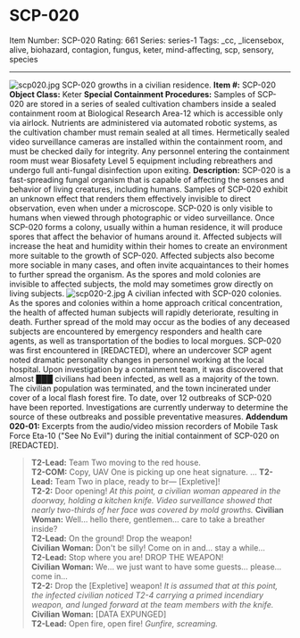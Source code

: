# SCP-020
Item Number: SCP-020
Rating: 661
Series: series-1
Tags: _cc, _licensebox, alive, biohazard, contagion, fungus, keter, mind-affecting, scp, sensory, species

---

![scp020.jpg](https://scp-wiki.wdfiles.com/local--files/scp-020/scp020.jpg)
SCP-020 growths in a civilian residence.
**Item #:** SCP-020
**Object Class:** Keter
**Special Containment Procedures:** Samples of SCP-020 are stored in a series of sealed cultivation chambers inside a sealed containment room at Biological Research Area-12 which is accessible only via airlock. Nutrients are administered via automated robotic systems, as the cultivation chamber must remain sealed at all times.
Hermetically sealed video surveillance cameras are installed within the containment room, and must be checked daily for integrity. Any personnel entering the containment room must wear Biosafety Level 5 equipment including rebreathers and undergo full anti-fungal disinfection upon exiting.
**Description:** SCP-020 is a fast-spreading fungal organism that is capable of affecting the senses and behavior of living creatures, including humans. Samples of SCP-020 exhibit an unknown effect that renders them effectively invisible to direct observation, even when under a microscope. SCP-020 is only visible to humans when viewed through photographic or video surveillance.
Once SCP-020 forms a colony, usually within a human residence, it will produce spores that affect the behavior of humans around it. Affected subjects will increase the heat and humidity within their homes to create an environment more suitable to the growth of SCP-020. Affected subjects also become more sociable in many cases, and often invite acquaintances to their homes to further spread the organism. As the spores and mold colonies are invisible to affected subjects, the mold may sometimes grow directly on living subjects.
![scp020-2.jpg](https://scp-wiki.wdfiles.com/local--files/scp-020/scp020-2.jpg)
A civilian infected with SCP-020 colonies.
As the spores and colonies within a home approach critical concentration, the health of affected human subjects will rapidly deteriorate, resulting in death. Further spread of the mold may occur as the bodies of any deceased subjects are encountered by emergency responders and health care agents, as well as transportation of the bodies to local morgues.
SCP-020 was first encountered in [REDACTED], where an undercover SCP agent noted dramatic personality changes in personnel working at the local hospital. Upon investigation by a containment team, it was discovered that almost ███ civilians had been infected, as well as a majority of the town. The civilian population was terminated, and the town incinerated under cover of a local flash forest fire.
To date, over 12 outbreaks of SCP-020 have been reported. Investigations are currently underway to determine the source of these outbreaks and possible preventative measures.
**Addendum 020-01:** Excerpts from the audio/video mission recorders of Mobile Task Force Eta-10 ("See No Evil") during the initial containment of SCP-020 on [REDACTED].
> **T2-Lead:** Team Two moving to the red house.  
>  **T2-COM:** Copy, UAV One is picking up one heat signature.
> …
> **T2-Lead:** Team Two in place, ready to br— [Expletive]!  
>  **T2-2:** Door opening!
> _At this point, a civilian woman appeared in the doorway, holding a kitchen knife. Video surveillance showed that nearly two-thirds of her face was covered by mold growths._
> **Civilian Woman:** Well… hello there, gentlemen… care to take a breather inside?  
>  **T2-Lead:** On the ground! Drop the weapon!  
>  **Civilian Woman:** Don't be silly! Come on in and… stay a while…  
>  **T2-Lead:** Stop where you are! DROP THE WEAPON!  
>  **Civilian Woman:** We… we just want to have some guests… please… come in…  
>  **T2-2:** Drop the [Expletive] weapon!
> _It is assumed that at this point, the infected civilian noticed T2-4 carrying a primed incendiary weapon, and lunged forward at the team members with the knife._
> **Civilian Woman:** [DATA EXPUNGED]  
>  **T2-Lead:** Open fire, open fire!
> _Gunfire, screaming._
